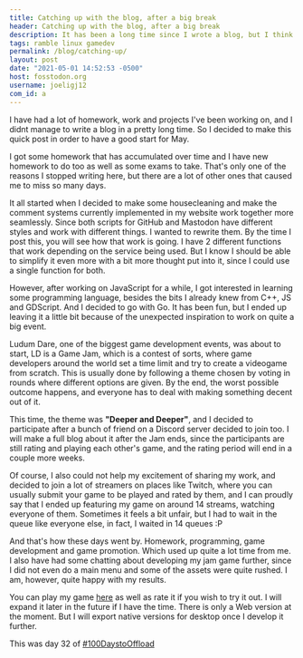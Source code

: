 ```yaml
---
title: Catching up with the blog, after a big break 
header: Catching up with the blog, after a big break 
description: It has been a long time since I wrote a blog, but I think I have some valid reasons for this. I am going to be back on track soon 
tags: ramble linux gamedev 
permalink: /blog/catching-up/ 
layout: post 
date: "2021-05-01 14:52:53 -0500" 
host: fosstodon.org 
username: joeligj12 
com_id: a 
--- 
```


I have had a lot of homework, work and projects I've been working on, and I didnt manage to write a blog in a pretty long time. So I decided to make this quick post in order to have a good start for May.

I got some homework that has accumulated over time and I have new homework to do too as well as some exams to take. That's only one of the reasons I stopped writing here, but there are a lot of other ones that caused me to miss so many days.

It all started when I decided to make some housecleaning and make the comment systems currently implemented in my website work together more seamlessly. Since both scripts for GitHub and Mastodon have different styles and work with different things. I wanted to rewrite them. By the time I post this, you will see how that work is going. I have 2 different functions that work depending on the service being used. But I know I should be able to simplify it even more with a bit more thought put into it, since I could use a single function for both.

However, after working on JavaScript for a while, I got interested in learning some programming language, besides the bits I already knew from C++, JS and GDScript. And I decided to go with Go. It has been fun, but I ended up leaving it a little bit because of the unexpected inspiration to work on quite a big event.

Ludum Dare, one of the biggest game development events, was about to start, LD is a Game Jam, which is a contest of sorts, where game developers around the world set a time limit and try to create a videogame from scratch. This is usually done by following a theme chosen by voting in rounds where different options are given. By the end, the worst possible outcome happens, and everyone has to deal with making something decent out of it.

This time, the theme was **"Deeper and Deeper"**, and I decided to participate after a bunch of friend on a Discord server decided to join too. I will make a full blog about it after the Jam ends, since the participants are still rating and playing each other's game, and the rating period will end in a couple more weeks.

Of course, I also could not help my excitement of sharing my work, and decided to join a lot of streamers on places like Twitch, where you can usually submit your game to be played and rated by them, and I can proudly say that I ended up featuring my game on around 14 streams, watching everyone of them. Sometimes it feels a bit unfair, but I had to wait in the queue like everyone else, in fact, I waited in 14 queues :P

And that's how these days went by. Homework, programming, game development and game promotion. Which used up quite a lot time from me. I also have had some chatting about developing my jam game further, since I did not even do a main menu and some of the assets were quite rushed. I am, however, quite happy with my results.

You can play my game [here](https://joelchrono12.itch.io/deep-into-the-volcano) as well as rate it if you wish to try it out. I will expand it later in the future if I have the time. There is only a Web version at the moment. But I will export native versions for desktop once I develop it further.

This was day 32 of [#100DaystoOffload](https://100DaystoOffload.com)
